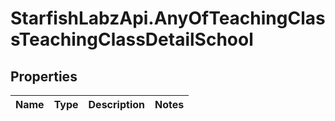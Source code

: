 # StarfishLabzApi.AnyOfTeachingClassTeachingClassDetailSchool

## Properties
Name | Type | Description | Notes
------------ | ------------- | ------------- | -------------
